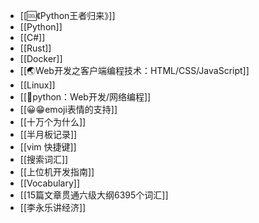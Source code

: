 - [[🆒《Python王者归来》]]
- [[Python]]
- [[C#]]
- [[Rust]]
- [[Docker]]
- [[🌏Web开发之客户端编程技术：HTML/CSS/JavaScript]]
- [[Linux]]
- [[🐍python：Web开发/网络编程]]
- [[😀😁emoji表情的支持]]
- [[十万个为什么]]
- [[半月板记录]]
- [[vim 快捷键]]
- [[搜索词汇]]
- [[上位机开发指南]]
- [[Vocabulary]]
- [[15篇文章贯通六级大纲6395个词汇]]
- [[李永乐讲经济]]